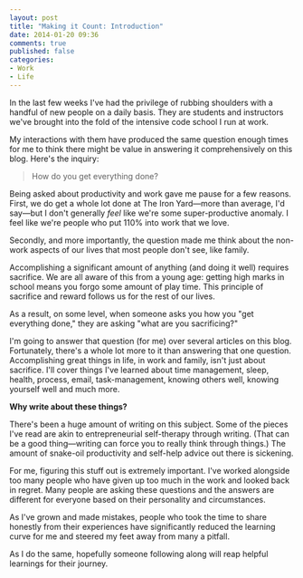 ```yaml
---
layout: post
title: "Making it Count: Introduction"
date: 2014-01-20 09:36
comments: true
published: false
categories: 
- Work
- Life
---
```


In the last few weeks I've had the privilege of rubbing shoulders with a handful of new people on a daily basis. They are students and instructors we've brought into the fold of the intensive code school I run at work. 

My interactions with them have produced the same question enough times for me to think there might be value in answering it comprehensively on this blog. Here's the inquiry: 

> How do you get everything done?

Being asked about productivity and work gave me pause for a few reasons. First, we do get a whole lot done at The Iron Yard—more than average, I'd say—but I don't generally *feel* like we're some super-productive anomaly. I feel like we're people who put 110% into work that we love. 

Secondly, and more importantly, the question made me think about the non-work aspects of our lives that most people don't see, like family. 

Accomplishing a significant amount of anything (and doing it well) requires sacrifice. We are all aware of this from a young age: getting high marks in school means you forgo some amount of play time. This principle of sacrifice and reward follows us for the rest of our lives. 

As a result, on some level, when someone asks you how you "get everything done," they are asking "what are you sacrificing?"

I'm going to answer that question (for me) over several articles on this blog. Fortunately, there's a whole lot more to it than answering that one question. Accomplishing great things in life, in work and family, isn't just about sacrifice. I'll cover things I've learned about time management, sleep, health, process, email, task-management, knowing others well, knowing yourself well and much more. 

**Why write about these things?**

There's been a huge amount of writing on this subject. Some of the pieces I've read are akin to entrepreneurial self-therapy through writing. (That can be a good thing—writing can force you to really think through things.) The amount of snake-oil productivity and self-help advice out there is sickening. 

For me, figuring this stuff out is extremely important. I've worked alongside too many people who have given up too much in the work and looked back in regret. Many people are asking these questions and the answers are different for everyone based on their personality and circumstances. 

As I've grown and made mistakes, people who took the time to share honestly from their experiences have significantly reduced the learning curve for me and steered my feet away from many a pitfall. 

As I do the same, hopefully someone following along will reap helpful learnings for their journey. 

